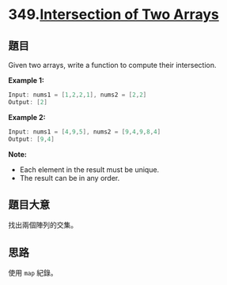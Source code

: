 # 349.[Intersection of Two Arrays](https://leetcode.com/problems/intersection-of-two-arrays/)

## 題目

Given two arrays, write a function to compute their intersection.

**Example 1:**

```c
Input: nums1 = [1,2,2,1], nums2 = [2,2]
Output: [2]
```

**Example 2:**

```c
Input: nums1 = [4,9,5], nums2 = [9,4,9,8,4]
Output: [9,4]
```

**Note:**

* Each element in the result must be unique.
* The result can be in any order.

## 題目大意

找出兩個陣列的交集。

## 思路

使用 `map` 紀錄。
